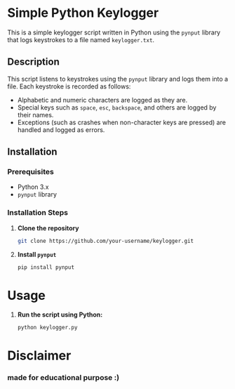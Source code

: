 # Simple Python Keylogger

This is a simple keylogger script written in Python using the `pynput` library that logs keystrokes to a file named `keylogger.txt`.

## Description

This script listens to keystrokes using the `pynput` library and logs them into a file. Each keystroke is recorded as follows:

- Alphabetic and numeric characters are logged as they are.
- Special keys such as `space`, `esc`, `backspace`, and others are logged by their names.
- Exceptions (such as crashes when non-character keys are pressed) are handled and logged as errors.

## Installation

### Prerequisites

- Python 3.x
- `pynput` library

### Installation Steps

1. **Clone the repository**

   ```bash
   git clone https://github.com/your-username/keylogger.git
   
2. **Install `pynput`**

   ```bash
   pip install pynput

# Usage

1. **Run the script using Python:**

   ```bash
   python keylogger.py

# Disclaimer

### made for educational purpose :) 
